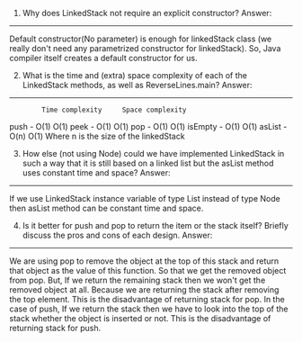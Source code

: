 1. Why does LinkedStack not require an explicit constructor?
Answer:
-------
Default constructor(No parameter) is enough for linkedStack class (we really don't need any parametrized constructor for linkedStack).
So, Java compiler itself creates a default constructor for us.


2. What is the time and (extra) space complexity of each of the LinkedStack methods, as well as ReverseLines.main?
Answer:
-------
            Time complexity     Space complexity
push    -       O(1)                O(1)
peek    -       O(1)                O(1)
pop     -       O(1)                O(1)
isEmpty -       O(1)                O(1)
asList  -       O(n)                O(1)
Where n is the size of the linkedStack


3. How else (not using Node) could we have implemented LinkedStack in such a way that it is still based on a linked list but the asList method uses constant time and space?
Answer:
-------
If we use LinkedStack instance variable of type List instead of type Node then asList method can be constant time and space.


4. Is it better for push and pop to return the item or the stack itself? Briefly discuss the pros and cons of each design.
Answer:
-------
We are using pop to remove the object at the top of this stack and return that object as the value of this function.
So that we get the removed object from pop.
But, If we return the remaining stack then we won't get the removed object at all. Because we are returning the stack after removing the top element. This is the disadvantage of returning stack for pop.
In the case of push, If we return the stack then we have to look into the top of the stack whether the object is inserted or not. This is the disadvantage of returning stack for push.